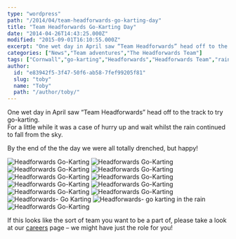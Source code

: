 ```yaml
---
type: "wordpress"
path: "/2014/04/team-headforwards-go-karting-day"
title: "Team Headforwards Go-Karting Day"
date: "2014-04-26T14:43:25.000Z"
modified: "2015-09-01T16:10:55.000Z"
excerpt: "One wet day in April saw “Team Headforwards” head off to the track to try go-karting. For a little while it was a case of hurry up and wait whilst the rain continued to fall from the sky. By the end of the the day we were all totally drenched, but happy!       …"
categories: ["News","Team adventures","The Headforwards Team"]
tags: ["Cornwall","go-karting","Headforwards","Headforwards Team","rain","software career","Software Cornwall","software jobs"]
author:
  id: "e83942f5-3f47-50f6-ab58-7fef99205f81"
  slug: "toby"
  name: "Toby"
  path: "/author/toby/"
---
```

One wet day in April saw “Team Headforwards” head off to the track to try go-karting.  
For a little while it was a case of hurry up and wait whilst the rain continued to fall from the sky.

By the end of the the day we were all totally drenched, but happy!


<section class="gallery">


![Headforwards Go-Karting](/wp-content/uploads/2014/06/DSCF1517.jpg)
![Headforwards Go-Karting](/wp-content/uploads/2014/06/DSCF1516.jpg)
![Headforwards Go-Karting](/wp-content/uploads/2014/06/DSCF1511.jpg)
![Headforwards Go-Karting](/wp-content/uploads/2014/06/DSCF1510.jpg)
![Headforwards Go-Karting](/wp-content/uploads/2014/06/DSCF1498.jpg)
![Headforwards Go-Karting](/wp-content/uploads/2014/06/DSCF1496.jpg)
![Headforwards Go-Karting](/wp-content/uploads/2014/06/DSCF1490.jpg)
![Headforwards Go-Karting](/wp-content/uploads/2014/06/DSCF1487.jpg)
![Headforwards Go-Karting](/wp-content/uploads/2014/06/DSCF1486.jpg)
![Headforwards Go-Karting](/wp-content/uploads/2014/04/Headforwards-go-karting-.jpg)
![Headforwards- Go Karting](/wp-content/uploads/2014/04/Headforwards-Go-Karting.jpg)
![Headforwards- go karting in the rain](/wp-content/uploads/2014/04/Headforwards-go-karting-in-the-rain.jpg)
![Headforwards Go-Karting](/wp-content/uploads/2014/06/DSCF1492-e1403707255288.jpg)

</section>



If this looks like the sort of team you want to be a part of, please take a look at our [careers](http://www.headforwards.com/careers/) page – we might have just the role for you!